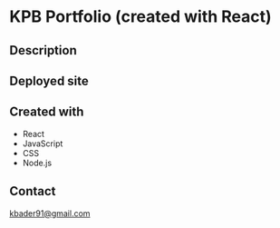 # KPB Portfolio (created with React)

## Description 


## Deployed site 


## Created with 
* React 
* JavaScript
* CSS
* Node.js

## Contact  
kbader91@gmail.com

